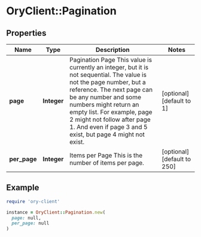 # OryClient::Pagination

## Properties

| Name | Type | Description | Notes |
| ---- | ---- | ----------- | ----- |
| **page** | **Integer** | Pagination Page  This value is currently an integer, but it is not sequential. The value is not the page number, but a reference. The next page can be any number and some numbers might return an empty list.  For example, page 2 might not follow after page 1. And even if page 3 and 5 exist, but page 4 might not exist. | [optional][default to 1] |
| **per_page** | **Integer** | Items per Page  This is the number of items per page. | [optional][default to 250] |

## Example

```ruby
require 'ory-client'

instance = OryClient::Pagination.new(
  page: null,
  per_page: null
)
```

